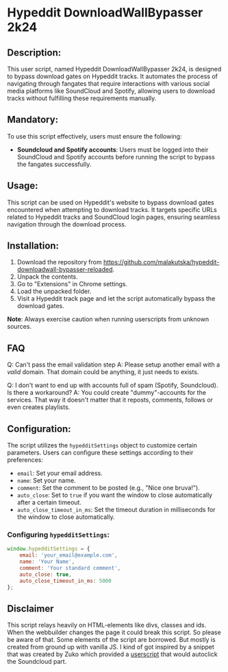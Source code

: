 # Hypeddit DownloadWallBypasser 2k24

## Description:
This user script, named Hypeddit DownloadWallBypasser 2k24, is designed to bypass download gates on Hypeddit tracks. It automates the process of navigating through fangates that require interactions with various social media platforms like SoundCloud and Spotify, allowing users to download tracks without fulfilling these requirements manually.

## Mandatory:
To use this script effectively, users must ensure the following:
- **Soundcloud and Spotify accounts**: Users must be logged into their SoundCloud and Spotify accounts before running the script to bypass the fangates successfully.

## Usage:
This script can be used on Hypeddit's website to bypass download gates encountered when attempting to download tracks. It targets specific URLs related to Hypeddit tracks and SoundCloud login pages, ensuring seamless navigation through the download process.

## Installation:
1. Download the repository from https://github.com/malakutska/hypeddit-downloadwall-bypasser-reloaded.
2. Unpack the contents.
3. Go to "Extensions" in Chrome settings.
4. Load the unpacked folder.
5. Visit a Hypeddit track page and let the script automatically bypass the download gates.

**Note**: Always exercise caution when running userscripts from unknown sources.

## FAQ

Q: Can't pass the email validation step
A: Please setup another email with a *valid* domain. That domain could be anything, it just needs to exists.

Q: I don't want to end up with accounts full of spam (Spotify, Soundcloud). Is there a workaround?
A: You could create "dummy"-accounts for the services. That way it doesn't matter that it reposts, comments, follows or even creates playlists.

## Configuration:
The script utilizes the `hypedditSettings` object to customize certain parameters. Users can configure these settings according to their preferences:
- `email`: Set your email address.
- `name`: Set your name.
- `comment`: Set the comment to be posted (e.g., "Nice one bruva!").
- `auto_close`: Set to `true` if you want the window to close automatically after a certain timeout.
- `auto_close_timeout_in_ms`: Set the timeout duration in milliseconds for the window to close automatically.

### Configuring `hypedditSettings`:
```javascript
window.hypedditSettings = {
    email: 'your_email@example.com',
    name: 'Your Name',
    comment: 'Your standard comment',
    auto_close: true,
    auto_close_timeout_in_ms: 5000
};
```

## Disclaimer
This script relays  heavily on HTML-elements like divs, classes and ids. When the webbuilder changes the page it could break this script. So please be aware of that. Some elements of the script are borrowed. But mostly is created from ground up with vanilla JS. I kind of got inspired by a snippet that was created by Zuko which provided a [userscript](https://gist.github.com/tansautn/d6abfbfcff5d7eb44fdb83f5abc89383) that would autoclick the Soundcloud part.
